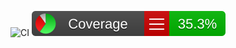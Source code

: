 ![CI](../../workflows/CI/badge.svg)   ![Cov](https://raw.githubusercontent.com/actor-boost/Boost.Proto.Actor/gh-pages/docs/badge_linecoverage.svg)

